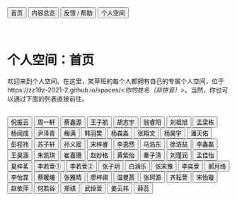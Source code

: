 <link rel="stylesheet" type="text/css" href="/style.css">

<div class="btn-group">
<a href="https://zz19z-2021-2.github.io/"><button class="button">首页</button></a>
<a href="https://zz19z-2021-2.github.io/overview.html"><button class="button">内容总览</button></a>
<a href="https://zz19z-2021-2.github.io/feedback.html"><button class="button">反馈 / 帮助</button></a>
<a href="https://zz19z-2021-2.github.io/Spaces/spaces.html"><button class="button">个人空间</button></a>
</div>

<br />
<br />

# 个人空间：首页

欢迎来到个人空间。在这里，笑草班的每个人都拥有自己的专属个人空间，位于https://zz19z-2021-2.github.io/spaces/*<你的姓名（非拼音）>*。当然，你也可以通过下面的列表直接前往。

<br />

<div class="btn-group">
<a href="https://zz19z-2021-2.github.io/Spaces/倪振云.html"><button class="button">倪振云</button></a>
<a href="https://zz19z-2021-2.github.io/Spaces/周一轩.html"><button class="button">周一轩</button></a>
<a href="https://zz19z-2021-2.github.io/Spaces/蔡鑫源.html"><button class="button">蔡鑫源</button></a>
<a href="https://zz19z-2021-2.github.io/Spaces/王子航.html"><button class="button">王子航</button></a>
<a href="https://zz19z-2021-2.github.io/Spaces/胡志宇.html"><button class="button">胡志宇</button></a>
<a href="https://zz19z-2021-2.github.io/Spaces/翁睿阳.html"><button class="button">翁睿阳</button></a>
<a href="https://zz19z-2021-2.github.io/Spaces/刘祖旭.html"><button class="button">刘祖旭</button></a>
<a href="https://zz19z-2021-2.github.io/Spaces/孟梁栋.html"><button class="button">孟梁栋</button></a>
<a href="https://zz19z-2021-2.github.io/Spaces/杨闿成.html"><button class="button">杨闿成</button></a>
<a href="https://zz19z-2021-2.github.io/Spaces/尹泽青.html"><button class="button">尹泽青</button></a>
<a href="https://zz19z-2021-2.github.io/Spaces/梅满.html"><button class="button">梅满</button></a>
<a href="https://zz19z-2021-2.github.io/Spaces/韩羽樊.html"><button class="button">韩羽樊</button></a>
<a href="https://zz19z-2021-2.github.io/Spaces/杨森淼.html"><button class="button">杨森淼</button></a>
<a href="https://zz19z-2021-2.github.io/Spaces/张翔文.html"><button class="button">张翔文</button></a>
<a href="https://zz19z-2021-2.github.io/Spaces/杨昊宇.html"><button class="button">杨昊宇</button></a>
<a href="https://zz19z-2021-2.github.io/Spaces/潘天佑.html"><button class="button">潘天佑</button></a>
<a href="https://zz19z-2021-2.github.io/Spaces/彭程祎.html"><button class="button">彭程祎</button></a>
<a href="https://zz19z-2021-2.github.io/Spaces/苏子轩.html"><button class="button">苏子轩</button></a>
<a href="https://zz19z-2021-2.github.io/Spaces/孙义宸.html"><button class="button">孙义宸</button></a>
<a href="https://zz19z-2021-2.github.io/Spaces/宋梓睿.html"><button class="button">宋梓睿</button></a>
<a href="https://zz19z-2021-2.github.io/Spaces/李逸然.html"><button class="button">李逸然</button></a>
<a href="https://zz19z-2021-2.github.io/Spaces/马浩东.html"><button class="button">马浩东</button></a>
<a href="https://zz19z-2021-2.github.io/Spaces/徐浩喆.html"><button class="button">徐浩喆</button></a>
<a href="https://zz19z-2021-2.github.io/Spaces/李鑫磊.html"><button class="button">李鑫磊</button></a>
<a href="https://zz19z-2021-2.github.io/Spaces/王昊涵.html"><button class="button">王昊涵</button></a>
<a href="https://zz19z-2021-2.github.io/Spaces/朱凯琪.html"><button class="button">朱凯琪</button></a>
<a href="https://zz19z-2021-2.github.io/Spaces/崔嘉珊.html"><button class="button">崔嘉珊</button></a>
<a href="https://zz19z-2021-2.github.io/Spaces/赵妙格.html"><button class="button">赵妙格</button></a>
<a href="https://zz19z-2021-2.github.io/Spaces/黄紫怡.html"><button class="button">黄紫怡</button></a>
<a href="https://zz19z-2021-2.github.io/Spaces/秦子清.html"><button class="button">秦子清</button></a>
<a href="https://zz19z-2021-2.github.io/Spaces/刘瑾润.html"><button class="button">刘瑾润</button></a>
<a href="https://zz19z-2021-2.github.io/Spaces/孟佳怡.html"><button class="button">孟佳怡</button></a>
<a href="https://zz19z-2021-2.github.io/Spaces/夏梓茗.html"><button class="button">夏梓茗</button></a>
<a href="https://zz19z-2021-2.github.io/Spaces/李若萱1.html"><button class="button">李若萱①</button></a>
<a href="https://zz19z-2021-2.github.io/Spaces/李若萱2.html"><button class="button">李若萱②</button></a>
<a href="https://zz19z-2021-2.github.io/Spaces/张子玥.html"><button class="button">张子玥</button></a>
<a href="https://zz19z-2021-2.github.io/Spaces/白涵乐.html"><button class="button">白涵乐</button></a>
<a href="https://zz19z-2021-2.github.io/Spaces/张宋豫.html"><button class="button">张宋豫</button></a>
<a href="https://zz19z-2021-2.github.io/Spaces/李奕萱.html"><button class="button">李奕萱</button></a>
<a href="https://zz19z-2021-2.github.io/Spaces/郝月绮.html"><button class="button">郝月绮</button></a>
<a href="https://zz19z-2021-2.github.io/Spaces/李怡霏.html"><button class="button">李怡霏</button></a>
<a href="https://zz19z-2021-2.github.io/Spaces/蔡暖爔.html"><button class="button">蔡暖爔</button></a>
<a href="https://zz19z-2021-2.github.io/Spaces/张雅晴.html"><button class="button">张雅晴</button></a>
<a href="https://zz19z-2021-2.github.io/Spaces/廖梓祺.html"><button class="button">廖梓祺</button></a>
<a href="https://zz19z-2021-2.github.io/Spaces/温曼茜.html"><button class="button">温曼茜</button></a>
<a href="https://zz19z-2021-2.github.io/Spaces/张珂源.html"><button class="button">张珂源</button></a>
<a href="https://zz19z-2021-2.github.io/Spaces/齐耘萱.html"><button class="button">齐耘萱</button></a>
<a href="https://zz19z-2021-2.github.io/Spaces/宋怡璇.html"><button class="button">宋怡璇</button></a>
<a href="https://zz19z-2021-2.github.io/Spaces/赵依萍.html"><button class="button">赵依萍</button></a>
<a href="https://zz19z-2021-2.github.io/Spaces/何若谷.html"><button class="button">何若谷</button></a>
<a href="https://zz19z-2021-2.github.io/Spaces/郑祺.html"><button class="button">郑祺</button></a>
<a href="https://zz19z-2021-2.github.io/Spaces/武倬萱.html"><button class="button">武倬萱</button></a>
<a href="https://zz19z-2021-2.github.io/Spaces/姜云祎.html"><button class="button">姜云祎</button></a>
<a href="https://zz19z-2021-2.github.io/Spaces/薛蕊.html"><button class="button">薛蕊</button></a>
</div>
<p style="clear:both"></p>
